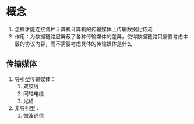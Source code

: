 # 概念
1. 怎样才能连接各种计算机计算机的传输媒体上传输数据比特流
2. 作用：为数据链路层屏蔽了各种传输媒体的差异，使得数据链路只需要考虑本层的协议内容，而不需要考虑具体的传输媒体是什么
## 传输媒体
1. 导引型传输媒体：
	1. 双绞线
	2. 同轴电缆
	3. 光纤
2. 非导引型：
	1. 微波通信